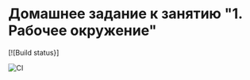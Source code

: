 # Домашнее задание к занятию "1. Рабочее окружение"

[![Build status}]


![CI](https://github.com/Poriadinsky/ahj-1/actions/workflows/web.yml/badge.svg)